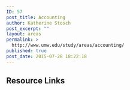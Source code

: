 ```yaml
---
ID: 57
post_title: Accounting
author: Katherine Stosch
post_excerpt: ""
layout: areas
permalink: >
  http://www.umw.edu/study/areas/accounting/
published: true
post_date: 2015-07-28 18:22:18
---
```


<!-- Types Custom Fields: -->

<!-- resource-links -->
<h2>Resource Links</h2>
<!-- End resource-links -->

<!-- End Types Custom Fields -->